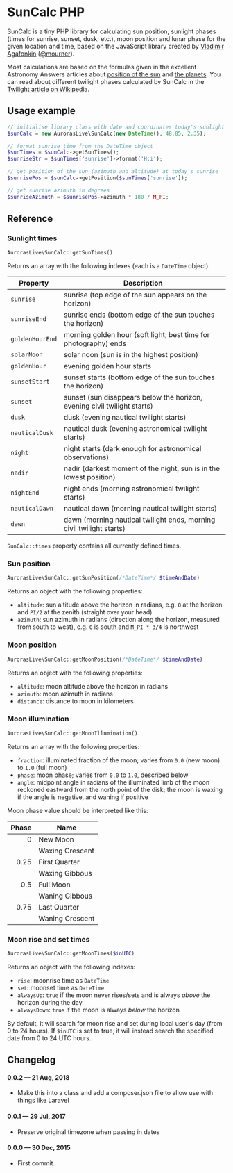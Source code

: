 SunCalc PHP
===========

SunCalc is a tiny PHP library for calculating sun position,
sunlight phases (times for sunrise, sunset, dusk, etc.),
moon position and lunar phase for the given location and time,
based on the JavaScript library created by [Vladimir Agafonkin](http://agafonkin.com/en) ([@mourner](https://github.com/mourner)).

Most calculations are based on the formulas given in the excellent Astronomy Answers articles
about [position of the sun](http://aa.quae.nl/en/reken/zonpositie.html)
and [the planets](http://aa.quae.nl/en/reken/hemelpositie.html).
You can read about different twilight phases calculated by SunCalc
in the [Twilight article on Wikipedia](http://en.wikipedia.org/wiki/Twilight).


## Usage example

```php
// initialise library class with date and coordinates today's sunlight times for Paris
$sunCalc = new AurorasLive\SunCalc(new DateTime(), 48.85, 2.35);

// format sunrise time from the DateTime object
$sunTimes = $sunCalc->getSunTimes();
$sunriseStr = $sunTimes['sunrise']->format('H:i');

// get position of the sun (azimuth and altitude) at today's sunrise
$sunrisePos = $sunCalc->getPosition($sunTimes['sunrise']);

// get sunrise azimuth in degrees
$sunriseAzimuth = $sunrisePos->azimuth * 180 / M_PI;
```

## Reference

### Sunlight times

```php
AurorasLive\SunCalc::getSunTimes()
```

Returns an array with the following indexes (each is a `DateTime` object):

| Property        | Description                                                              |
| --------------- | ------------------------------------------------------------------------ |
| `sunrise`       | sunrise (top edge of the sun appears on the horizon)                     |
| `sunriseEnd`    | sunrise ends (bottom edge of the sun touches the horizon)                |
| `goldenHourEnd` | morning golden hour (soft light, best time for photography) ends         |
| `solarNoon`     | solar noon (sun is in the highest position)                              |
| `goldenHour`    | evening golden hour starts                                               |
| `sunsetStart`   | sunset starts (bottom edge of the sun touches the horizon)               |
| `sunset`        | sunset (sun disappears below the horizon, evening civil twilight starts) |
| `dusk`          | dusk (evening nautical twilight starts)                                  |
| `nauticalDusk`  | nautical dusk (evening astronomical twilight starts)                     |
| `night`         | night starts (dark enough for astronomical observations)                 |
| `nadir`         | nadir (darkest moment of the night, sun is in the lowest position)       |
| `nightEnd`      | night ends (morning astronomical twilight starts)                        |
| `nauticalDawn`  | nautical dawn (morning nautical twilight starts)                         |
| `dawn`          | dawn (morning nautical twilight ends, morning civil twilight starts)     |

`SunCalc::times` property contains all currently defined times.


### Sun position

```php
AurorasLive\SunCalc::getSunPosition(/*DateTime*/ $timeAndDate)
```

Returns an object with the following properties:

 * `altitude`: sun altitude above the horizon in radians,
 e.g. `0` at the horizon and `PI/2` at the zenith (straight over your head)
 * `azimuth`: sun azimuth in radians (direction along the horizon, measured from south to west),
 e.g. `0` is south and `M_PI * 3/4` is northwest


### Moon position

```php
AurorasLive\SunCalc::getMoonPosition(/*DateTime*/ $timeAndDate)
```

Returns an object with the following properties:

 * `altitude`: moon altitude above the horizon in radians
 * `azimuth`: moon azimuth in radians
 * `distance`: distance to moon in kilometers


### Moon illumination

```php
AurorasLive\SunCalc::getMoonIllumination()
```

Returns an array with the following properties:

 * `fraction`: illuminated fraction of the moon; varies from `0.0` (new moon) to `1.0` (full moon)
 * `phase`: moon phase; varies from `0.0` to `1.0`, described below
 * `angle`: midpoint angle in radians of the illuminated limb of the moon reckoned eastward from the north point of the disk;
 the moon is waxing if the angle is negative, and waning if positive

Moon phase value should be interpreted like this:

| Phase | Name            |
| -----:| --------------- |
| 0     | New Moon        |
|       | Waxing Crescent |
| 0.25  | First Quarter   |
|       | Waxing Gibbous  |
| 0.5   | Full Moon       |
|       | Waning Gibbous  |
| 0.75  | Last Quarter    |
|       | Waning Crescent |

### Moon rise and set times

```php
AurorasLive\SunCalc::getMoonTimes($inUTC)
```

Returns an object with the following indexes:

 * `rise`: moonrise time as `DateTime`
 * `set`: moonset time as `DateTime`
 * `alwaysUp`: `true` if the moon never rises/sets and is always _above_ the horizon during the day
 * `alwaysDown`: `true` if the moon is always _below_ the horizon

By default, it will search for moon rise and set during local user's day (from 0 to 24 hours).
If `$inUTC` is set to true, it will instead search the specified date from 0 to 24 UTC hours.

## Changelog

#### 0.0.2 &mdash; 21 Aug, 2018

- Make this into a class and add a composer.json file to allow use with things like Laravel

#### 0.0.1 &mdash; 29 Jul, 2017

- Preserve original timezone when passing in dates

#### 0.0.0 &mdash; 30 Dec, 2015

- First commit.
